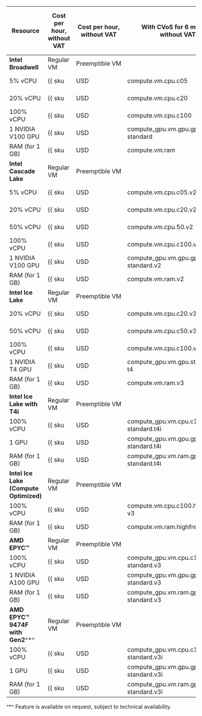 | Resource | Cost per hour,<br>without VAT | Cost per hour,<br>without VAT | With CVoS for 6 months,<br>without VAT | With CVoS for 1 year,<br>without VAT |
| --- | --- | --- | --- | ---
| **Intel Broadwell** | Regular VM | Preemptible&nbsp;VM | |
| 5% vCPU | {{ sku|USD|compute.vm.cpu.c05|string }} | {{ sku|USD|compute.vm.cpu.c05.preemptible|string }} | − | − |
| 20% vCPU | {{ sku|USD|compute.vm.cpu.c20|string }} | {{ sku|USD|compute.vm.cpu.c20.preemptible|string }} | − | − |
| 100% vCPU | {{ sku|USD|compute.vm.cpu.c100|string }} | {{ sku|USD|compute.vm.cpu.c100.preemptible|string }} | − | − |
| 1 NVIDIA V100 GPU | {{ sku|USD|compute_gpu.vm.gpu.gpu-standard|string }} | {{ sku|USD|compute_gpu.vm.gpu.gpu-standard.preemptible|string }} | − | − |
| RAM (for 1 GB) | {{ sku|USD|compute.vm.ram|string }} | {{ sku|USD|compute.vm.ram.preemptible|string }} | − | − |
| **Intel Cascade Lake** | Regular VM | Preemptible&nbsp;VM | |
| 5% vCPU | {{ sku|USD|compute.vm.cpu.c05.v2|string }} | {{ sku|USD|compute.vm.cpu.c05.preemptible.v2|string }} | − | − |
| 20% vCPU | {{ sku|USD|compute.vm.cpu.c20.v2|string }} | {{ sku|USD|compute.vm.cpu.c20.preemptible.v2|string }} | − | − |
| 50% vCPU | {{ sku|USD|compute.vm.cpu.50.v2|string }} | {{ sku|USD|compute.vm.cpu.c50.preemptible.v2|string }} | − | − |
| 100% vCPU | {{ sku|USD|compute.vm.cpu.c100.v2|string }} | {{ sku|USD|compute.vm.cpu.c100.preemptible.v2|string }} | {{ sku|USD|v1.commitment.selfcheckout.m6.compute.vm.cpu.c100.standard.v2|string }} | {{ sku|USD|v1.commitment.selfcheckout.y1.compute.vm.cpu.c100.standard.v2|string }} |
| 1 NVIDIA V100 GPU | {{ sku|USD|compute_gpu.vm.gpu.gpu-standard.v2|string }} | {{ sku|USD|compute_gpu.vm.gpu.gpu-standard.preemptible.v2|string }} | − | − |
| RAM (for 1 GB) | {{ sku|USD|compute.vm.ram.v2|string }} | {{ sku|USD|compute.vm.ram.preemptible.v2|string }} | {{ sku|USD|v1.commitment.selfcheckout.m6.compute.vm.ram.standard.v2|string }} | {{ sku|USD|v1.commitment.selfcheckout.y1.compute.vm.ram.standard.v2|string }} |
| **Intel Ice Lake** | Regular VM | Preemptible&nbsp;VM | |
| 20% vCPU | {{ sku|USD|compute.vm.cpu.c20.v3|string }} | {{ sku|USD|compute.vm.cpu.c20.preemptible.v3|string }} | − | − |
| 50% vCPU | {{ sku|USD|compute.vm.cpu.c50.v3|string }} | {{ sku|USD|compute.vm.cpu.c50.preemptible.v3|string }} | − | − |
| 100% vCPU | {{ sku|USD|compute.vm.cpu.c100.v3|string }} | {{ sku|USD|compute.vm.cpu.c100.preemptible.v3|string }} | {{ sku|USD|v1.commitment.selfcheckout.m6.compute.vm.cpu.c100.standard.v3|string }} | {{ sku|USD|v1.commitment.selfcheckout.y1.compute.vm.cpu.c100.standard.v3|string }} |
| 1 NVIDIA T4 GPU | {{ sku|USD|compute_gpu.vm.gpu.standard.v3-t4|string }} | {{ sku|USD|compute_gpu.vm.gpu.standard.v3-t4.preemptible|string }} | − | − |
| RAM (for 1 GB) | {{ sku|USD|compute.vm.ram.v3|string }} | {{ sku|USD|compute.vm.ram.preemptible.v3|string }} | {{ sku|USD|v1.commitment.selfcheckout.m6.compute.vm.ram.standard.v3|string }} | {{ sku|USD|v1.commitment.selfcheckout.y1.compute.vm.ram.standard.v3|string }} |
| **Intel Ice Lake with T4i** | Regular VM | Preemptible&nbsp;VM  | | |
| 100% vCPU | {{ sku|USD|compute_gpu.vm.cpu.c100.gpu-standard.t4i|string }} | {{ sku|USD|compute_gpu.vm.cpu.c100.gpu-standard.preemptible.t4i|string }} | - | - |
| 1 GPU | {{ sku|USD|compute_gpu.vm.gpu.gpu-standard.t4i|string }} | {{ sku|USD|compute_gpu.vm.gpu.gpu-standard.preemptible.t4i|string }} | - | - |
| RAM (for 1 GB) | {{ sku|USD|compute_gpu.vm.ram.gpu-standard.t4i|string }} | {{ sku|USD|compute_gpu.vm.ram.gpu-standard.preemptible.t4i|string }} | - | - |
| **Intel Ice Lake (Compute Optimized)** | Regular VM | Preemptible&nbsp;VM | | |
| 100% vCPU | {{ sku|USD|compute.vm.cpu.c100.highfreq-v3|string }} | - | − | − |
| RAM (for 1 GB) | {{ sku|USD|compute.vm.ram.highfreq-v3|string }} | - | − | − |
| **AMD EPYC™** | Regular VM | Preemptible&nbsp;VM | |
| 100% vCPU | {{ sku|USD|compute_gpu.vm.cpu.c100.gpu-standard.v3|string }} | {{ sku|USD|compute_gpu.vm.cpu.c100.gpu-standard.preemptible.v3|string }} | − | − |
| 1 NVIDIA A100 GPU | {{ sku|USD|compute_gpu.vm.gpu.gpu-standard.v3|string }} | {{ sku|USD|compute_gpu.vm.gpu.gpu-standard.preemptible.v3|string }} | − | − |
| RAM (for 1 GB) | {{ sku|USD|compute_gpu.vm.ram.gpu-standard.v3|string }} | {{ sku|USD|compute_gpu.vm.ram.gpu-standard.preemptible.v3|string }} | − | − |
| **AMD EPYC™ 9474F with Gen2**^*^ | Regular VM | Preemptible&nbsp;VM  | | |
| 100% vCPU | {{ sku|USD|compute_gpu.vm.cpu.c100.gpu-standard.v3i|string }} | {{ sku|USD|compute_gpu.vm.cpu.c100.gpu-standard.preemptible.v3i|string }} | - | - |
| 1 GPU | {{ sku|USD|compute_gpu.vm.gpu.gpu-standard.v3i|string }} | {{ sku|USD|compute_gpu.vm.gpu.gpu-standard.preemptible.v3i|string }} | - | - |
| RAM (for 1 GB) | {{ sku|USD|compute_gpu.vm.ram.gpu-standard.v3i|string }} | {{ sku|USD|compute_gpu.vm.ram.gpu-standard.preemptible.v3i|string }} | - | - |

^*^ Feature is available on request, subject to technical availability.
